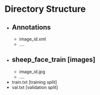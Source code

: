 # Directory Structure
- ## Annotations
  - image_id.xml
  - ....
- ## sheep_face_train [images]
  - image_id.jpg
  - ....
- train.txt [training split]
- val.txt [validation split]
